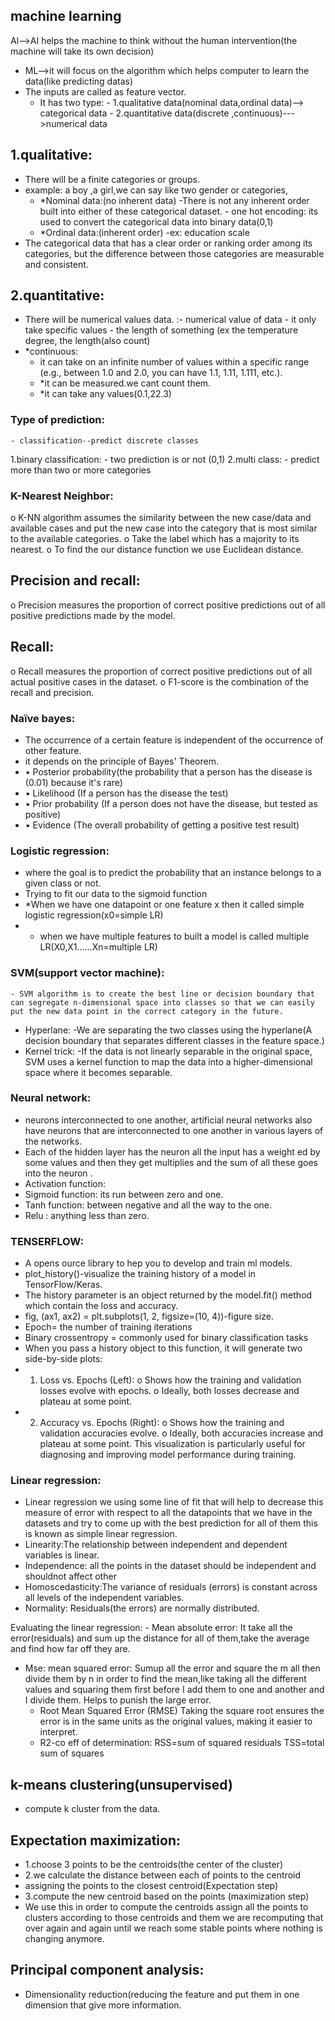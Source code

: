 ## machine learning
Al-->AI helps the machine to think without the human intervention(the machine will take its own decision)
- ML-->it will focus on the algorithm which helps computer to learn the data(like predicting datas)
- The inputs are called as feature vector.
	- It has two type:
    		- 1.qualitative data(nominal data,ordinal data)--> categorical data
    		- 2.quantitative data(discrete ,continuous)--->numerical data

## 1.qualitative:
- There will be a finite categories or groups.
- example: a boy ,a girl,we can say like two gender or categories,
   - *Nominal data:(no inherent data)
        	-There is not any inherent order built into either of these categorical dataset.
        	- one hot encoding: its used to convert the categorical data into binary data(0,1)
   - *Ordinal data:(inherent order)
    -ex: education scale
 - The categorical data that has a clear order or ranking order among its categories,  but the difference between those categories are measurable and consistent.
## 2.quantitative:
- There will be numerical values data.
 :- numerical value of data 
		- it only take specific values
		- the length of something (ex the temperature degree, the length(also count)
- *continuous:
	- it can take on an infinite number of values within a specific range (e.g., between 1.0 and 2.0, you can have 1.1, 1.11, 1.111, etc.).
	- *it can be measured.we cant count them.
	- *it can take any values(0.1,22.3)
### Type of prediction:
	- classification--predict discrete classes
 1.binary classification:
	- two prediction is or not (0,1)
 2.multi class: 
	- predict more than two or more categories
### K-Nearest Neighbor:
o	K-NN algorithm assumes the similarity between the new case/data and available cases and put the new case into the category that is most similar to the available categories.
o	 Take the label which has a majority to its nearest.
o	To find the our distance function we use Euclidean distance.
## Precision and recall:
o	Precision measures the proportion of correct positive predictions out of all positive predictions made by the model.
## Recall:
o	Recall measures the proportion of correct positive predictions out of all actual positive cases in the dataset.
o	F1-score is the combination of the recall and precision.
 ### Naïve bayes:
- The occurrence of a certain feature is independent of the occurrence of other feature.
- it depends on the principle of Bayes' Theorem.
- •	Posterior probability(the probability that a person has the disease is (0.01) because it's rare)
- •	Likelihood (If a person has the disease the test)
- •	Prior probability (If a person does not have the disease, but tested as positive) 
- •	Evidence (The overall probability of getting a positive test result)
### Logistic regression:
- where the goal is to predict the probability that an instance belongs to a given class or not.
- Trying to fit our data to the sigmoid function
- *When we have one datapoint or one feature x then it called simple logistic regression(x0=simple LR)
- * when we have  multiple features  to built a model is called multiple LR(X0,X1……Xn=multiple LR)
### SVM(support vector machine):
	- SVM algorithm is to create the best line or decision boundary that can segregate n-dimensional space into classes so that we can easily put the new data point in the correct category in the future.
- Hyperlane:
-We are separating the two classes using the hyperlane(A decision boundary that separates different classes in the feature space.)
- Kernel trick:
-If the data is not linearly separable in the original space, SVM uses a kernel function to map the data into a higher-dimensional space where it becomes separable.

### Neural network:
- neurons interconnected to one another, artificial neural networks also have neurons that are interconnected to one another in various layers of the networks.
- Each of the hidden layer has the neuron all the input has a weight ed by some values  and then they get multiplies and the sum of all these goes into the neuron .
- Activation function:
- Sigmoid function:  its run between zero and one.
- Tanh function: between negative and all the way to the one.
- Relu : anything less than zero.
### TENSERFLOW:
- A opens ource library to hep you to develop and train ml models. 
- plot_history()-visualize the training history of a model in TensorFlow/Keras.
- The history parameter is an object returned by the model.fit() method which contain the loss and accuracy.
 - fig, (ax1, ax2) = plt.subplots(1, 2, figsize=(10, 4))-figure size.
- Epoch= the number of training iterations
- Binary crossentropy = commonly used for binary classification tasks
- When you pass a history object to this function, it will generate two side-by-side plots:
- 1.	Loss vs. Epochs (Left):
    o	Shows how the training and validation losses evolve with epochs.
    o	Ideally, both losses decrease and plateau at some point.
- 2.	Accuracy vs. Epochs (Right):
    o	Shows how the training and validation accuracies evolve.
    o	Ideally, both accuracies increase and plateau at some point.
This visualization is particularly useful for diagnosing and improving model performance during training.
### Linear regression:
- Linear regression we using some line of fit that will help to decrease this measure of error with respect to all the datapoints that we have in the datasets and try to come up with the best prediction for all of them this is known as simple linear regression.
- Linearity:The relationship between independent and dependent variables is linear.
- Independence:	all the points in the dataset should be independent and shouldnot affect  other
- Homoscedasticity:The variance of residuals (errors) is constant across all levels of the independent variables.
- Normality: Residuals(the errors) are normally distributed.


Evaluating the linear regression:
	- Mean absolute error:
It take all the error(residuals) and sum up the distance for all of them,take the average  and find how far off they are.
- Mse: mean squared error:
 	Sumup all the error and square the m all then divide them by n in order to find the  mean,like taking all the different values and squaring them first before I add them to one and another and I divide them. Helps to punish the large error.
	- Root Mean Squared Error (RMSE)
	Taking the square root ensures the error is in the same units as the original values, making it easier to interpret.	
	- R2-co eff of determination:
  	RSS=sum of squared residuals
TSS=total sum of squares
## k-means clustering(unsupervised)
- compute k cluster from the data.
## Expectation maximization:
- 1.choose 3 points to be the centroids(the center of the cluster)
- 2.we calculate the distance  between each of points to the centroid
- assigning the points to the closest centroid(Expectation step)
- 3.compute the new centroid based on the points  (maximization step)
- We use this in order to compute the centroids assign all the points to clusters according to those centroids and them we are recomputing that over again and again until we reach some stable points where nothing is changing anymore.
## Principal component analysis:
- Dimensionality reduction(reducing the feature and put them in one dimension that give more information.




